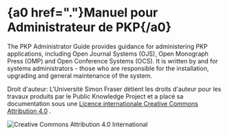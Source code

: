 # {a0 href="."}Manuel pour Administrateur de PKP{/a0}

The PKP Administrator Guide provides guidance for administering PKP applications, including Open Journal Systems (OJS), Open Monograph Press (OMP) and Open Conference Systems (OCS). It is written by and for systems administrators - those who are responsible for the installation, upgrading and general maintenance of the system.

Droit d'auteur: L'Université Simon Fraser détient les droits d'auteur pour les travaux produits par le Public Knowledge Project et a placé sa documentation sous une [Licence internationale Creative Commons Attribution 4.0](https://creativecommons.org/licenses/by/4.0/) .

[](https://creativecommons.org/licenses/by/4.0/)![Creative Commons Attribution 4.0 International](https://licensebuttons.net/l/by/4.0/88x31.png)
